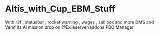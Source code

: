 # Altis_with_Cup_EBM_Stuff
With r3f , statusbar , rocket warning , wages , sell box and more
DMS and Vemf its Ai mission drop on @Exileserver/addons 
PBO Manager 

